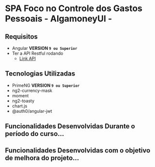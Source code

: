 # SPA Foco no Controle dos Gastos Pessoais - AlgamoneyUI -

## Requisitos

- Angular **VERSION `9 ou Superior`**
- Ter a API Restful rodando 
    - [Link API](https://github.com/pratamaycon/algamoney-api)

## Tecnologias Utilizadas

- PrimeNG **VERSION `9 ou Superior`**
- ng2-currency-mask 
- moment
- ng2-toasty
- chart.js
- @auth0/angular-jwt

## Funcionalidades Desenvolvidas Durante o período do curso...


## Funcionalidades Desenvolvidas com o objetivo de melhora do projeto...
